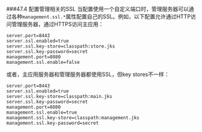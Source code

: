 ###47.4 配置管理相关的SSL
当配置使用一个自定义端口时，管理服务器可以通过各种`management.ssl.*`属性配置自己的SSL。例如，以下配置允许通过HTTP访问管理服务器，通过HTTPS访问主应用：
```properties
server.port=8443
server.ssl.enabled=true
server.ssl.key-store=classpath:store.jks
server.ssl.key-password=secret
management.port=8080
management.ssl.enable=false
```
或者，主应用服务器和管理服务器都使用SSL，但key stores不一样：
```properties
server.port=8443
server.ssl.enabled=true
server.ssl.key-store=classpath:main.jks
server.ssl.key-password=secret
management.port=8080
management.ssl.enable=true
management.ssl.key-store=classpath:management.jks
management.ssl.key-password=secret
```
